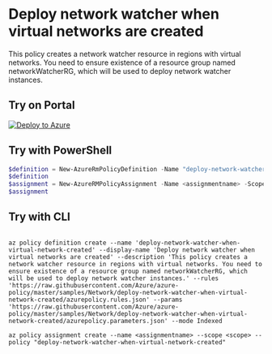 # Deploy network watcher when virtual networks are created

This policy creates a network watcher resource in regions with virtual networks. You need to ensure existence of a resource group named networkWatcherRG, which will be used to deploy network watcher instances.

## Try on Portal

[![Deploy to Azure](http://azuredeploy.net/deploybutton.png)](https://portal.azure.com/?feature.customportal=false&microsoft_azure_policy=true&microsoft_azure_policy_policyinsights=true&feature.microsoft_azure_security_policy=true&microsoft_azure_marketplace_policy=true#blade/Microsoft_Azure_Policy/CreatePolicyDefinitionBlade/uri/https%3A%2F%2Fraw.githubusercontent.com%2FAzure%2Fazure-policy%2Fmaster%2Fsamples%2FNetwork%2Fdeploy-network-watcher-when-virtual-network-created%2Fazurepolicy.json)

## Try with PowerShell

````powershell
$definition = New-AzureRmPolicyDefinition -Name "deploy-network-watcher-when-virtual-network-created" -DisplayName "Deploy network watcher when virtual networks are created" -description "This policy creates a network watcher resource in regions with virtual networks. You need to ensure existence of a resource group named networkWatcherRG, which will be used to deploy network watcher instances." -Policy 'https://raw.githubusercontent.com/Azure/azure-policy/master/samples/Network/deploy-network-watcher-when-virtual-network-created/azurepolicy.rules.json' -Parameter 'https://raw.githubusercontent.com/Azure/azure-policy/master/samples/Network/deploy-network-watcher-when-virtual-network-created/azurepolicy.parameters.json' -Mode Indexed
$definition
$assignment = New-AzureRMPolicyAssignment -Name <assignmentname> -Scope <scope> -PolicyDefinition $definition
$assignment 
````

## Try with CLI

````cli

az policy definition create --name 'deploy-network-watcher-when-virtual-network-created' --display-name 'Deploy network watcher when virtual networks are created' --description 'This policy creates a network watcher resource in regions with virtual networks. You need to ensure existence of a resource group named networkWatcherRG, which will be used to deploy network watcher instances.' --rules 'https://raw.githubusercontent.com/Azure/azure-policy/master/samples/Network/deploy-network-watcher-when-virtual-network-created/azurepolicy.rules.json' --params 'https://raw.githubusercontent.com/Azure/azure-policy/master/samples/Network/deploy-network-watcher-when-virtual-network-created/azurepolicy.parameters.json' --mode Indexed

az policy assignment create --name <assignmentname> --scope <scope> --policy "deploy-network-watcher-when-virtual-network-created" 

````

